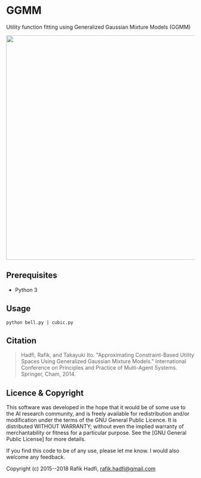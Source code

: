 
# GGMM 

Utility function fitting using Generalized Gaussian Mixture Models (GGMM)


<p align="center">
	<img src="https://github.com/raviq/GGMMu/blob/master/resources/eg.png" width="600">
</p>


## Prerequisites
- Python 3

## Usage

```
python bell.py | cubic.py
```


## Citation

> Hadfi, Rafik, and Takayuki Ito. "Approximating Constraint-Based Utility Spaces Using Generalized Gaussian Mixture Models." International Conference on Principles and Practice of Multi-Agent Systems. Springer, Cham, 2014.


## Licence & Copyright

This software was developed in the hope that it would be of some use to the AI research community, 
and is freely available for redistribution and/or modification under the terms of the GNU General Public Licence.
It is distributed WITHOUT WARRANTY; without even the implied warranty of merchantability or fitness for a particular purpose.
See the [GNU General Public License] for more details. 

If you find this code to be of any use, please let me know. I would also welcome any feedback.

Copyright (c) 2015--2018 Rafik Hadfi, rafik.hadfi@gmail.com


